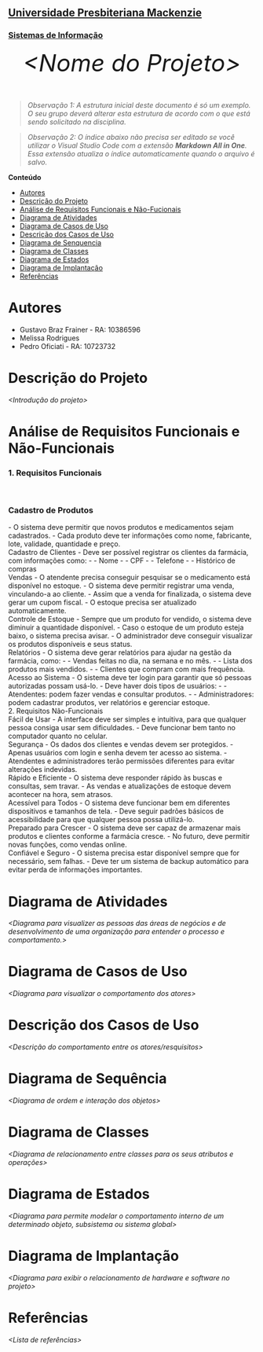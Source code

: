 <h2><a href= "https://www.mackenzie.br">Universidade Presbiteriana Mackenzie</a></h2>
<h3><a href= "https://www.mackenzie.br/graduacao/sao-paulo-higienopolis/sistemas-de-informacao">Sistemas de Informação</a></h3>


<font size="+12"><center>
*&lt;Nome do Projeto&gt;*
</center></font>

>*Observação 1: A estrutura inicial deste documento é só um exemplo. O seu grupo deverá alterar esta estrutura de acordo com o que está sendo solicitado na disciplina.*

>*Observação 2: O índice abaixo não precisa ser editado se você utilizar o Visual Studio Code com a extensão **Markdown All in One**. Essa extensão atualiza o índice automaticamente quando o arquivo é salvo.*

**Conteúdo**

- [Autores](#nome-alunos)
- [Descrição do Projeto](#introdução-do-projeto)
- [Análise de Requisitos Funcionais e Não-Fucionais](#descrição-dos-requisitos)
- [Diagrama de Atividades](#diagrama-de-atividades) 
- [Diagrama de Casos de Uso](#diagrama-de-comportamento-atores)
- [Descrição dos Casos de Uso](#descrição-das-funcões)
- [Diagrama de Senquencia](#diagrama-de-ordem-interações)
- [Diagrama de Classes](#diagrama-orientado-objetos)
- [Diagrama de Estados](#diagrama-estrutura-componente)
- [Diagrama de Implantação](#diagrama-de-hardware-software)
- [Referências](#referências)


# Autores

* Gustavo Braz Frainer - RA: 10386596
* Melissa Rodrigues
* Pedro Oficiati - RA: 10723732


# Descrição do Projeto

*&lt;Introdução do projeto&gt;*

# Análise de Requisitos Funcionais e Não-Funcionais
<h3>1. Requisitos Funcionais</h3>
<br>
<h3>Cadastro de Produtos</h3>
- O sistema deve permitir que novos produtos e medicamentos sejam cadastrados.
- Cada produto deve ter informações como nome, fabricante, lote, validade, quantidade e preço.
<br>
Cadastro de Clientes
- Deve ser possível registrar os clientes da farmácia, com informações como:
- - Nome
- - CPF
- - Telefone
- - Histórico de compras
<br>
Vendas
- O atendente precisa conseguir pesquisar se o medicamento está disponível no estoque.
- O sistema deve permitir registrar uma venda, vinculando-a ao cliente.
- Assim que a venda for finalizada, o sistema deve gerar um cupom fiscal.
- O estoque precisa ser atualizado automaticamente.
<br>
Controle de Estoque
- Sempre que um produto for vendido, o sistema deve diminuir a quantidade disponível.
- Caso o estoque de um produto esteja baixo, o sistema precisa avisar.
- O administrador deve conseguir visualizar os produtos disponíveis e seus status.
<br>
Relatórios
- O sistema deve gerar relatórios para ajudar na gestão da farmácia, como:
- - Vendas feitas no dia, na semana e no mês.
- - Lista dos produtos mais vendidos.
- - Clientes que compram com mais frequência.
<br>
Acesso ao Sistema
- O sistema deve ter login para garantir que só pessoas autorizadas possam usá-lo.
- Deve haver dois tipos de usuários:
- - Atendentes: podem fazer vendas e consultar produtos.
- - Administradores: podem cadastrar produtos, ver relatórios e gerenciar estoque.
<br>
2. Requisitos Não-Funcionais
<br>
Fácil de Usar
- A interface deve ser simples e intuitiva, para que qualquer pessoa consiga usar sem dificuldades.
- Deve funcionar bem tanto no computador quanto no celular.
<br>
Segurança
- Os dados dos clientes e vendas devem ser protegidos.
- Apenas usuários com login e senha devem ter acesso ao sistema.
- Atendentes e administradores terão permissões diferentes para evitar alterações indevidas.
<br>
Rápido e Eficiente
- O sistema deve responder rápido às buscas e consultas, sem travar.
- As vendas e atualizações de estoque devem acontecer na hora, sem atrasos.
<br>
Acessível para Todos
- O sistema deve funcionar bem em diferentes dispositivos e tamanhos de tela.
- Deve seguir padrões básicos de acessibilidade para que qualquer pessoa possa utilizá-lo.
<br>
Preparado para Crescer
- O sistema deve ser capaz de armazenar mais produtos e clientes conforme a farmácia cresce.
- No futuro, deve permitir novas funções, como vendas online.
<br>
Confiável e Seguro
- O sistema precisa estar disponível sempre que for necessário, sem falhas.
- Deve ter um sistema de backup automático para evitar perda de informações importantes.

# Diagrama de Atividades

*&lt;Diagrama para visualizer as pessoas das áreas de negócios e de desenvolvimento de uma organização para entender o processo e comportamento.&gt;*

# Diagrama de Casos de Uso

*&lt;Diagrama para visualizar o comportamento dos atores&gt;*

# Descrição dos Casos de Uso

*&lt;Descrição do comportamento entre os atores/resquisitos&gt;*

# Diagrama de Sequência

*&lt;Diagrama de ordem e interação dos objetos&gt;*

# Diagrama de Classes

*&lt;Diagrama de relacionamento entre classes para os seus atributos e operações&gt;*

# Diagrama de Estados

*&lt;Diagrama para permite modelar o comportamento interno de um determinado objeto, subsistema ou sistema global&gt;*

# Diagrama de Implantação

*&lt;Diagrama para exibir o relacionamento de hardware e software no projeto&gt;*

# Referências

*&lt;Lista de referências&gt;*

